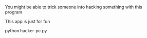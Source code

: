 You might be able to trick someone into hacking something with this program 



This app is just for fun
 

python hacker-pc.py
